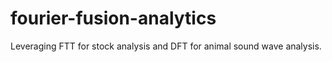 # fourier-fusion-analytics
Leveraging FTT for stock analysis and DFT for animal sound wave analysis.
